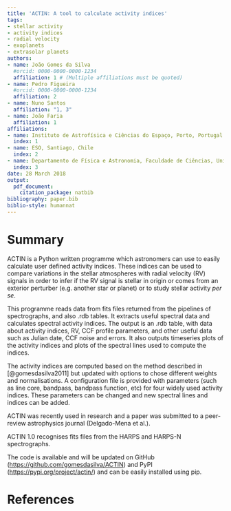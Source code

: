 ```yaml
---
title: 'ACTIN: A tool to calculate activity indices'
tags:
- stellar activity
- activity indices
- radial velocity
- exoplanets
- extrasolar planets
authors:
- name: João Gomes da Silva
  #orcid: 0000-0000-0000-1234
  affiliation: 1 # (Multiple affiliations must be quoted)
- name: Pedro Figueira
  #orcid: 0000-0000-0000-1234
  affiliation: 2
- name: Nuno Santos
  affiliation: "1, 3"
- name: João Faria
  affiliation: 1
affiliations:
- name: Instituto de Astrofísica e Ciências do Espaço, Porto, Portugal
  index: 1
- name: ESO, Santiago, Chile
  index: 2
- name: Departamento de Física e Astronomia, Faculdade de Ciências, Universidade do Porto, Portugal
  index: 3
date: 28 March 2018
output:
  pdf_document:
    citation_package: natbib
bibliography: paper.bib
biblio-style: humannat
---
```


# Summary

ACTIN is a Python written programme which astronomers can use to easily calculate user defined activity indices. These indices can be used to compare variations in the stellar atmospheres with radial velocity (RV) signals in order to infer if the RV signal is stellar in origin or comes from an exterior perturber (e.g. another star or planet) or to study stellar activity *per se*.

This programme reads data from fits files returned from the pipelines of spectrographs, and also .rdb tables. It extracts useful spectral data and calculates spectral activity indices. The output is an .rdb table, with data about activity indices, RV, CCF profile parameters, and other useful data such as Julian date, CCF noise and errors. It also outputs timeseries plots of the activity indices and plots of the spectral lines used to compute the indices.

The activity indices are computed based on the method described in [@gomesdasilva2011] but updated with options to chose different weights and normalisations. A configuration file is provided with parameters (such as line core, bandpass, bandpass function, etc) for four widely used activity indices. These parameters can be changed and new spectral lines and indices can be added.

ACTIN was recently used in research and a paper was submitted to a peer-review astrophysics journal (Delgado-Mena et al.).

ACTIN 1.0 recognises fits files from the HARPS and HARPS-N spectrographs.

The code is available and will be updated on GitHub (https://github.com/gomesdasilva/ACTIN) and PyPI (https://pypi.org/project/actin/) and can be easily installed using pip.


# References
